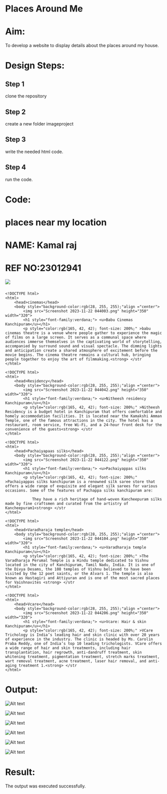 # Places Around Me
# Aim:
To develop a website to display details about the places around my house.

# Design Steps:
## Step 1
clone the repository
## Step 2
create a new folder imageproject
## Step 3
write the needed html code.
## Step 4
run the code.

# Code:
<!DOCTYPE html>
<html>
    <head>
        <title>maps</title>
    </head>
    <body>
    <H1>places near my location</H1>
    <h1>NAME: Kamal raj</h1>
    <H1>REF NO:23012941</H1>

<!-- Image Map Generated by http://www.image-map.net/ -->
<img src="Screenshot 2023-11-22 043857.png" usemap="#image-map">
<map name="image-map">
<area target="" alt="cine" title="cine" href="babu.html" coords="538,709,331,610" shape="rect">
<area target="" alt="resi" title="resi" href="nithesh.html" coords="672,452,944,550" shape="rect">
<area target="" alt="clothing" title="clothing" href="pachayappas.html" coords="593,317,871,404" shape="rect">
<area target="" alt="temple" title="temple" href="varadharaja.html" coords="639,91,827,187" shape="rect">
<area target="" alt="hair" title="hair" href="vcare.html" coords="870,113,1092,222,1153,267" shape="rect">
</map>
</body>
</html>

###
``````
<!DOCTYPE html>
<html>
    <head>cinemas</head>
    <body style="background-color:rgb(28, 255, 255);"align ="center">
        <img src="Screenshot 2023-11-22 044003.png" height="350" width="320">
        <h1 style="font-family:verdana;"> <u>Babu Cinemas Kanchipuram</u></h1>
        <p style="color:rgb(165, 42, 42); font-size: 200%;" >babu cinemas theatre is a venue where people gather to experience the magic of films on a large screen. It serves as a communal space where audiences immerse themselves in the captivating world of storytelling, accompanied by surround sound and visual spectacle. The dimming lights and anticipation create a shared atmosphere of excitement before the movie begins. The cinema theatre remains a cultural hub, bringing people together to enjoy the art of filmmaking.<strong> </str
</html>

<!DOCTYPE html>
<html>
    <head>Residency</head>
    <body style="background-color:rgb(28, 255, 255);"align ="center">
        <img src="Screenshot 2023-11-22 044042.png" height="350" width="320">
        <h1 style="font-family:verdana;"> <u>Nitheesh residency Kanchipuram</u></h1>
        <p style="color:rgb(165, 42, 42); font-size: 200%;" >Nitheesh Residency is a budget hotel in Kanchipuram that offers comfortable and homely accommodation facilities. It is located near the Kamakshi Amman Temple, one of the famous attractions in the city. The hotel has a restaurant, room service, free Wi-Fi, and a 24-hour front desk for the convenience of the guests<strong> </str
</html>

<!DOCTYPE html>
<html>
    <head>Pachaiyapaas silks</head>
    <body style="background-color:rgb(28, 255, 255);"align ="center">
        <img src="Screenshot 2023-11-22 044122.png" height="350" width="320">
        <h1 style="font-family:verdana;"> <u>Pachaiyappas silks Kanchipuram</u></h1>
        <p style="color:rgb(165, 42, 42); font-size: 200%;" >Pachaiyappas silks kanchipuram is a renowned silk saree store that offers a wide range of exquisite and elegant silk sarees for various occasions. Some of the features of Pachappa silks kanchipuram are:

            They have a rich heritage of hand-woven Kancheepuram silks made by fine craftsmen and curated from the artistry of Kancheepuram1<strong> </str
</html>

<!DOCTYPE html>
<html>
    <head>Varadharaja temple</head>
    <body style="background-color:rgb(28, 255, 255);"align ="center">
        <img src="Screenshot 2023-11-22 044104.png" height="350" width="320">
        <h1 style="font-family:verdana;"> <u>Varadharaja temple Kanchipuram</u></h1>
        <p style="color:rgb(165, 42, 42); font-size: 200%;" >The Varadharaja Perumal Temple is a Hindu temple dedicated to Vishnu located in the city of Kanchipuram, Tamil Nadu, India. It is one of the Divya Desams, the 108 temples of Vishnu believed to have been visited by the 12 poet saints, or the Alvars 1. The temple is also known as Hastagiri and Attiyuran and is one of the most sacred places for Vaishnavites <strong> </str
</html>

<!DOCTYPE html>
<html>
    <head>Vcare</head>
    <body style="background-color:rgb(28, 255, 255);"align ="center">
        <img src="Screenshot 2023-11-22 044206.png" height="350" width="320">
        <h1 style="font-family:verdana;"> <u>Vcare: Hair & skin Kanchipuram</u></h1>
        <p style="color:rgb(165, 42, 42); font-size: 200%;" >VCare Trichology is India’s leading hair and skin clinic with over 20 years of experience in the industry. The clinic is headed by Ms. Carolin Praba Reddy, one of India’s top 10 leading trichologists. VCare offers a wide range of hair and skin treatments, including hair transplantation, hair regrowth, anti-dandruff treatment, skin whitening treatment, pigmentation treatment, stretch marks treatment, wart removal treatment, acne treatment, laser hair removal, and anti-aging treatment 1.<strong> </str
</html>
``````

# Output:
![Alt text](<Screenshot 2023-11-22 054709.png>)

![Alt text](<Screenshot 2023-11-22 044003.png>)

![Alt text](<Screenshot 2023-11-22 044042.png>)

![Alt text](<Screenshot 2023-11-22 044104.png>)

![Alt text](<Screenshot 2023-11-22 044122.png>)

![Alt text](<Screenshot 2023-11-22 044206.png>)

# Result:

The output was executed successfully.
